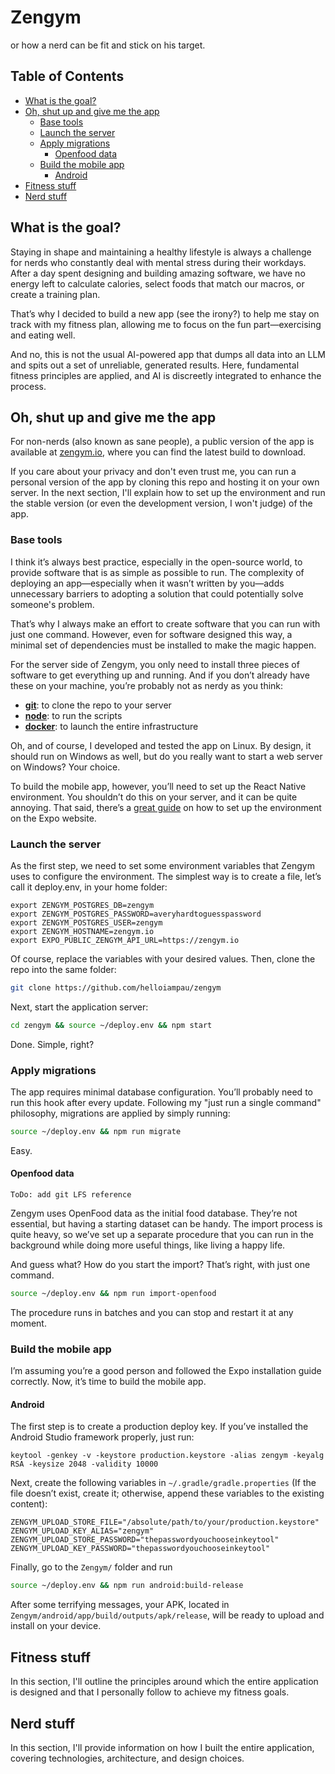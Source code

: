 # Zengym

or how a nerd can be fit and stick on his target.

## Table of Contents

* [What is the goal?](#what-is-the-goal)
* [Oh, shut up and give me the app](#oh-shut-up-and-give-me-the-app)
   * [Base tools](#base-tools)
   * [Launch the server](#launch-the-server)
   * [Apply migrations](#apply-migrations)
      * [Openfood data](#openfood-data)
   * [Build the mobile app](#build-the-mobile-app)
      * [Android](#android)
* [Fitness stuff](#fitness-stuff)
* [Nerd stuff](#nerd-stuff)

## What is the goal?

Staying in shape and maintaining a healthy lifestyle is always a challenge for nerds who constantly deal with mental stress during their workdays.
After a day spent designing and building amazing software, we have no energy left to calculate calories, select foods that match our macros, or create a training plan.

That’s why I decided to build a new app (see the irony?) to help me stay on track with my fitness plan, allowing me to focus on the fun part—exercising and eating well.

And no, this is not the usual AI-powered app that dumps all data into an LLM and spits out a set of unreliable, generated results. Here, fundamental fitness principles are applied, and AI is discreetly integrated to enhance the process.

## Oh, shut up and give me the app

For non-nerds (also known as sane people), a public version of the app is available at [zengym.io](https://zengym.io), where you can find the latest build to download.

If you care about your privacy and don't even trust me, you can run a personal version of the app by cloning this repo and hosting it on your own server.
In the next section, I'll explain how to set up the environment and run the stable version (or even the development version, I won't judge) of the app.

### Base tools

I think it’s always best practice, especially in the open-source world, to provide software that is as simple as possible to run.
The complexity of deploying an app—especially when it wasn’t written by you—adds unnecessary barriers to adopting a solution that could potentially solve someone's problem.

That’s why I always make an effort to create software that you can run with just one command.
However, even for software designed this way, a minimal set of dependencies must be installed to make the magic happen.

For the server side of Zengym, you only need to install three pieces of software to get everything up and running. And if you don’t already have these on your machine, you’re probably not as nerdy as you think:

* [__git__](https://git-scm.com/downloads): to clone the repo to your server
* [__node__](https://nodejs.org/en/download): to run the scripts
* [__docker__](https://docs.docker.com/engine/install/): to launch the entire infrastructure

Oh, and of course, I developed and tested the app on Linux. By design, it should run on Windows as well, but do you really want to start a web server on Windows? Your choice.

To build the mobile app, however, you’ll need to set up the React Native environment. You shouldn’t do this on your server, and it can be quite annoying.
That said, there’s a [great guide](https://docs.expo.dev/get-started/set-up-your-environment/?mode=development-build&buildEnv=local) on how to set up the environment on the Expo website.

### Launch the server

As the first step, we need to set some environment variables that Zengym uses to configure the environment. The simplest way is to create a file, let’s call it deploy.env, in your home folder:

```
export ZENGYM_POSTGRES_DB=zengym
export ZENGYM_POSTGRES_PASSWORD=averyhardtoguesspassword
export ZENGYM_POSTGRES_USER=zengym
export ZENGYM_HOSTNAME=zengym.io
export EXPO_PUBLIC_ZENGYM_API_URL=https://zengym.io
```

Of course, replace the variables with your desired values. Then, clone the repo into the same folder:

```bash
git clone https://github.com/helloiampau/zengym
```
Next, start the application server:

```bash
cd zengym && source ~/deploy.env && npm start
```

Done. Simple, right?

### Apply migrations

The app requires minimal database configuration. You’ll probably need to run this hook after every update.
Following my "just run a single command" philosophy, migrations are applied by simply running:

```bash
source ~/deploy.env && npm run migrate
```

Easy.

#### Openfood data

``
ToDo: add git LFS reference
``

Zengym uses OpenFood data as the initial food database. They’re not essential, but having a starting dataset can be handy.
The import process is quite heavy, so we’ve set up a separate procedure that you can run in the background while doing more useful things, like living a happy life.

And guess what? How do you start the import?
That’s right, with just one command.

```bash
source ~/deploy.env && npm run import-openfood
```

The procedure runs in batches and you can stop and restart it at any moment.

### Build the mobile app

I’m assuming you’re a good person and followed the Expo installation guide correctly. Now, it’s time to build the mobile app.

#### Android

The first step is to create a production deploy key. If you’ve installed the Android Studio framework properly, just run:

```
keytool -genkey -v -keystore production.keystore -alias zengym -keyalg RSA -keysize 2048 -validity 10000
```

Next, create the following variables in `~/.gradle/gradle.properties`
(If the file doesn’t exist, create it; otherwise, append these variables to the existing content):

```
ZENGYM_UPLOAD_STORE_FILE="/absolute/path/to/your/production.keystore"
ZENGYM_UPLOAD_KEY_ALIAS="zengym"
ZENGYM_UPLOAD_STORE_PASSWORD="thepasswordyouchooseinkeytool"
ZENGYM_UPLOAD_KEY_PASSWORD="thepasswordyouchooseinkeytool"
```

Finally, go to the `Zengym/` folder and run

```bash
source ~/deploy.env && npm run android:build-release
```

After some terrifying messages, your APK, located in `Zengym/android/app/build/outputs/apk/release`, will be ready to upload and install on your device.

## Fitness stuff

In this section, I'll outline the principles around which the entire application is designed and that I personally follow to achieve my fitness goals.

## Nerd stuff

In this section, I'll provide information on how I built the entire application, covering technologies, architecture, and design choices.
